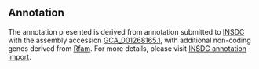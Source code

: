 

Annotation
----------

The annotation presented is derived from annotation submitted to
[INSDC](http://www.insdc.org) with the assembly accession
[GCA\_001268165.1](http://www.ebi.ac.uk/ena/data/view/GCA_001268165.1),
with additional non-coding genes derived from
[Rfam](http://rfam.xfam.org/). For more details, please visit [INSDC
annotation
import](http://ensemblgenomes.org/info/data/insdc_annotation).
